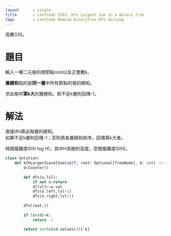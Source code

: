 ```yaml
--- 
layout      : single
title       : LeetCode 2583. Kth Largest Sum in a Binary Tree
tags        : LeetCode Medium BinaryTree DFS Sorting
---
```

周賽335。

# 題目
輸入一棵二元樹的根節點root以及正整數k。  

**層總和**指的是**同一層**中所有節點的值的總和。  

求此樹中**第k大**的層總和。若不足k層則回傳-1。  

# 解法
直接dfs算出每層的總和。  
如果不足k層則回傳-1；否則將各層總和排序，回傳第k大者。  

時間複雜度O(H log H)，其中H為樹的高度。空間複雜度O(H)。  

```python
class Solution:
    def kthLargestLevelSum(self, root: Optional[TreeNode], k: int) -> int:
        d=Counter()
        
        def dfs(o,lvl):
            if not o:return 
            d[lvl]+=o.val
            dfs(o.left,lvl+1)
            dfs(o.right,lvl+1)
            
        dfs(root,0)
        
        if len(d)<k:
            return -1
        
        return sorted(d.values())[-k]
```
